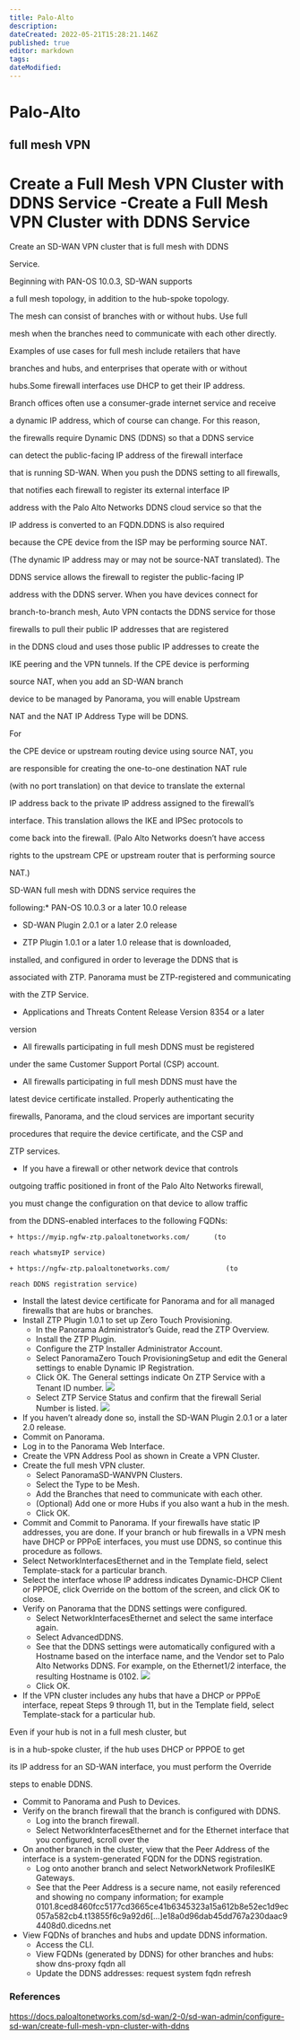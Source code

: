 ```yaml
---
title: Palo-Alto
description: 
dateCreated: 2022-05-21T15:28:21.146Z
published: true
editor: markdown
tags: 
dateModified: 
---
```

# Palo-Alto
## full mesh VPN


Create a Full Mesh VPN Cluster with DDNS Service
-Create a Full Mesh VPN Cluster with DDNS Service
================================================

Create an SD-WAN VPN cluster that is full mesh with DDNS

Service.

Beginning with PAN-OS 10.0.3, SD-WAN supports

a full mesh topology, in addition to the hub-spoke topology.

The mesh can consist of branches with or without hubs. Use full

mesh when the branches need to communicate with each other directly.

Examples of use cases for full mesh include retailers that have

branches and hubs, and enterprises that operate with or without

hubs.Some firewall interfaces use DHCP to get their IP address.

Branch offices often use a consumer-grade internet service and receive

a dynamic IP address, which of course can change. For this reason,

the firewalls require Dynamic DNS (DDNS) so that a DDNS service

can detect the public-facing IP address of the firewall interface

that is running SD-WAN. When you push the DDNS setting to all firewalls,

that notifies each firewall to register its external interface IP

address with the Palo Alto Networks DDNS cloud service so that the

IP address is converted to an FQDN.DDNS is also required

because the CPE device from the ISP may be performing source NAT.

(The dynamic IP address may or may not be source-NAT translated). The

DDNS service allows the firewall to register the public-facing IP

address with the DDNS server. When you have devices connect for

branch-to-branch mesh, Auto VPN contacts the DDNS service for those

firewalls to pull their public IP addresses that are registered

in the DDNS cloud and uses those public IP addresses to create the

IKE peering and the VPN tunnels. If the CPE device is performing

source NAT, when you add an SD-WAN branch

device to be managed by Panorama, you will enable Upstream

NAT and the NAT IP Address Type will be DDNS.

For

the CPE device or upstream routing device using source NAT, you

are responsible for creating the one-to-one destination NAT rule

(with no port translation) on that device to translate the external

IP address back to the private IP address assigned to the firewall’s

interface. This translation allows the IKE and IPSec protocols to

come back into the firewall. (Palo Alto Networks doesn’t have access

rights to the upstream CPE or upstream router that is performing source

NAT.)

SD-WAN full mesh with DDNS service requires the

following:* PAN-OS 10.0.3 or a later 10.0 release

* SD-WAN Plugin 2.0.1 or a later 2.0 release

* ZTP Plugin 1.0.1 or a later 1.0 release that is downloaded,

installed, and configured in order to leverage the DDNS that is

associated with ZTP. Panorama must be ZTP-registered and communicating

with the ZTP Service.

* Applications and Threats Content Release Version 8354 or a later

version

* All firewalls participating in full mesh DDNS must be registered

under the same Customer Support Portal (CSP) account.

* All firewalls participating in full mesh DDNS must have the

latest device certificate installed. Properly authenticating the

firewalls, Panorama, and the cloud services are important security

procedures that require the device certificate, and the CSP and

ZTP services.

* If you have a firewall or other network device that controls

outgoing traffic positioned in front of the Palo Alto Networks firewall,

you must change the configuration on that device to allow traffic

from the DDNS-enabled interfaces to the following FQDNs:

	+ https://myip.ngfw-ztp.paloaltonetworks.com/      (to

	reach whatsmyIP service)

	+ https://ngfw-ztp.paloaltonetworks.com/              (to

	reach DDNS registration service)

- Install the latest device certificate for
Panorama and for all managed firewalls that are hubs or branches.
- Install ZTP Plugin 1.0.1 to set up Zero Touch Provisioning.
	- In the Panorama Administrator’s Guide, read
	the ZTP Overview.
	- Install the ZTP Plugin.
	- Configure the ZTP Installer Administrator
	Account.
	- Select PanoramaZero Touch ProvisioningSetup and
	edit the General settings to enable Dynamic IP Registration.
	- Click OK. The General settings
	indicate On ZTP Service with a Tenant ID number.
	![](/content/dam/techdocs/en_US/dita/_graphics/10-0/sd-wan/sd-wan-ztp-dynamic-ip-registration.png/jcr:content/renditions/original)
	- Select ZTP Service Status and
	confirm that the firewall Serial Number is listed.
	![](/content/dam/techdocs/en_US/dita/_graphics/10-0/sd-wan/sd-wan-ztp-service-status.png/jcr:content/renditions/original)
- If you haven’t already done so, install the SD-WAN
Plugin 2.0.1 or a later 2.0 release.
- Commit on Panorama.
- Log in to the Panorama Web Interface.
- Create the VPN Address Pool as shown in Create a VPN Cluster.
- Create the full mesh VPN cluster.
	- Select PanoramaSD-WANVPN Clusters.
	- Select the Type to be Mesh.
	- Add the Branches that
	need to communicate with each other.
	- (Optional) Add one
	or more Hubs if you also want a hub in the
	mesh.
	- Click OK.
- Commit and Commit to
Panorama. If your firewalls have static IP addresses,
you are done. If your branch or hub firewalls in a VPN mesh have
DHCP or PPPoE interfaces, you must use DDNS, so continue this procedure
as follows.
- Select NetworkInterfacesEthernet and
in the Template field, select Template-stack
for a particular branch.
- Select the interface whose IP address indicates Dynamic-DHCP Client or PPPOE,
click Override on the bottom of the screen,
and click OK to close.
- Verify on Panorama that the DDNS settings were configured. 
	- Select NetworkInterfacesEthernet and
	select the same interface again.
	- Select AdvancedDDNS.
	- See that the DDNS settings were automatically configured
	with a Hostname based on the interface name,
	and the Vendor set to Palo Alto Networks DDNS.
	For example, on the Ethernet1/2 interface, the resulting Hostname
	is 0102.
	![](/content/dam/techdocs/en_US/dita/_graphics/10-0/sd-wan/sd-wan-full-mesh-ddns.png/jcr:content/renditions/original)
	- Click OK.
- If the VPN cluster includes any hubs that have a DHCP
or PPPoE interface, repeat Steps 9 through 11, but in the Template field,
select Template-stack for a particular hub.

Even if your hub is not in a full mesh cluster, but

is in a hub-spoke cluster, if the hub uses DHCP or PPPOE to get

its IP address for an SD-WAN interface, you must perform the Override

steps to enable DDNS.

- Commit to Panorama and Push
to Devices.
- Verify on the branch firewall that the branch is configured
with DDNS.
	- Log into the branch firewall.
	- Select NetworkInterfacesEthernet and for
	the Ethernet interface that you configured, scroll over the 
- On another branch in the cluster, view that the Peer
Address of the interface is a system-generated FQDN for the DDNS
registration.
	- Log onto another branch and select NetworkNetwork ProfilesIKE Gateways.
	- See that the Peer Address is a secure name, not easily
	referenced and showing no company information; for example 0101.8ced8460fcc5177cd3665ce41b6345323a15a612b8e52ec1d9ec057a582cb4.t13855f6c9a92d6[...]e18a0d96dab45dd767a230daac94408d0.dicedns.net
- View FQDNs of branches and hubs and update DDNS information.
	- Access the CLI.
	- View FQDNs (generated by DDNS) for other branches
	and hubs: show dns-proxy fqdn all
	- Update the DDNS addresses: request system fqdn refresh

### References

https://docs.paloaltonetworks.com/sd-wan/2-0/sd-wan-admin/configure-sd-wan/create-full-mesh-vpn-cluster-with-ddns
